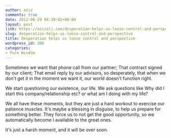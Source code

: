 ```yaml
---
author: aziz
comments: true
date: 2012-06-29 04:39:02+00:00
layout: post
link: https://azizali.com/desperation-helps-us-loose-control-and-perspective/
slug: desperation-helps-us-loose-control-and-perspective
title: Desperation helps us loose control and perspective
wordpress_id: 380
categories:
- Pure Wisdom
---
```


Sometimes we want that phone call from our partner;
That contract signed by our client;
That email reply by our advisors, so desperately, that when we don't get it in the moment we want it, our world doesn't function right.

We start questioning our existence, our life. We ask questions like
Why did I start this company/relationship etc? or what am I doing with my life?

We all have these moments, but they are just a hard workout to exercise our patience muscles. It's maybe a blessing in disguise, to help us prepare for something better. They force us to not get the good opportunity, so we automatically become l available to the great ones.

It's just a harsh moment, and it will be over soon. 
